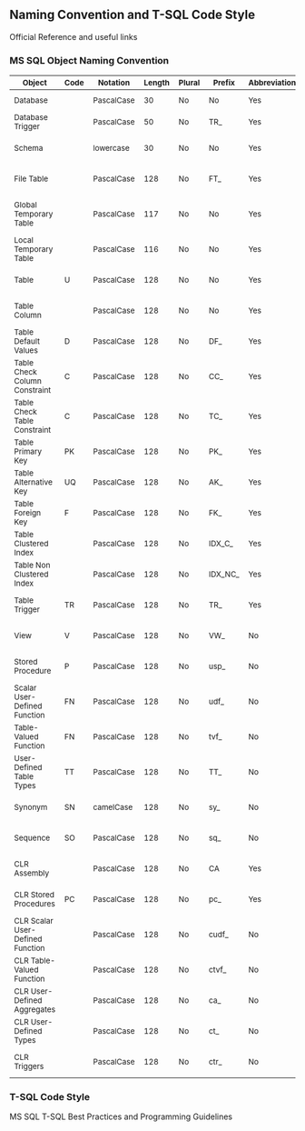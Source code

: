 ## Naming Convention and T-SQL Code Style
Official Reference and useful links

### MS SQL Object Naming Convention

| <sub>Object</sub>	| <sub>Code</sub>	| <sub>Notation</sub>	| <sub>Length</sub>	| <sub>Plural</sub>	| <sub>Prefix</sub>	| <sub>Abbreviation</sub>	| <sub> Mask </sub>	 | <sub>Example</sub> |
| ------ | ----- | ----- | ----- | ----- | ----- | ----- | ----- | ----- | 					
| <sub>Database</sub>	| <sub></sub>	| <sub>PascalCase</sub>	| <sub>30</sub>	| <sub>No</sub>	| <sub>No</sub>	| <sub>Yes</sub>	| <sub>[A-z]</sub>	 | <sub>MyDatabase</sub> |
| <sub>Database Trigger</sub>	| <sub></sub>	| <sub>PascalCase</sub>	| <sub>50</sub>	| <sub>No</sub>	| <sub>TR_</sub>	| <sub>Yes</sub>	| <sub>[A-z]</sub>	 | <sub>TR_CheckLogin</sub> |
| <sub>Schema</sub>	| <sub></sub>	| <sub>lowercase</sub>	| <sub>30</sub>	| <sub>No</sub>	| <sub>No</sub>	| <sub>Yes</sub>	| <sub>[A-z][0-9]</sub>	 | <sub>myschema</sub> |
| <sub>File Table</sub>	| <sub></sub>	| <sub>PascalCase</sub>	| <sub>128</sub>	| <sub>No</sub>	| <sub>FT_</sub>	| <sub>Yes</sub>	| <sub>[A-z][0-9]</sub>	 | <sub>FT_MyTable</sub> |
| <sub>Global Temporary Table</sub>	| <sub></sub>	| <sub>PascalCase</sub>	| <sub>117</sub>	| <sub>No</sub>	| <sub>No</sub>	| <sub>Yes</sub>	| <sub>##[A-z][0-9]</sub>	 | <sub>##MyTable</sub> |
| <sub>Local Temporary Table</sub>	| <sub></sub>	| <sub>PascalCase</sub>	| <sub>116</sub>	| <sub>No</sub>	| <sub>No</sub>	| <sub>Yes</sub>	| <sub>#[A-z][0-9]</sub>	 | <sub>#MyTable</sub> |
| <sub>Table</sub>	| <sub>U</sub>	| <sub>PascalCase</sub>	| <sub>128</sub>	| <sub>No</sub>	| <sub>No</sub>	| <sub>Yes</sub>	| <sub>[A-z][0-9]</sub>	 | <sub>MyTable</sub> |
| <sub>Table Column</sub>	| <sub></sub>	| <sub>PascalCase</sub>	| <sub>128</sub>	| <sub>No</sub>	| <sub>No</sub>	| <sub>Yes</sub>	| <sub>[A-z][0-9]</sub>	 | <sub>MyColumn</sub> |
| <sub>Table Default Values</sub>	| <sub>D</sub>	| <sub>PascalCase</sub>	| <sub>128</sub>	| <sub>No</sub>	| <sub>DF_</sub>	| <sub>Yes</sub>	| <sub>[A-z][0-9]</sub>	 | <sub>DF_MyTable_MyColumn</sub> |
| <sub>Table Check Column Constraint</sub>	| <sub>C</sub>	| <sub>PascalCase</sub>	| <sub>128</sub>	| <sub>No</sub>	| <sub>CС_</sub>	| <sub>Yes</sub>	| <sub>[A-z][0-9]</sub>	 | <sub>CС_MyTable_MyColumn</sub> |
| <sub>Table Check Table Constraint</sub>	| <sub>C</sub>	| <sub>PascalCase</sub>	| <sub>128</sub>	| <sub>No</sub>	| <sub>TС_</sub>	| <sub>Yes</sub>	| <sub>[A-z][0-9]</sub>	 | <sub>TС_MyTable_MyColumn_AnotherColumn</sub> |
| <sub>Table Primary Key</sub>	| <sub>PK</sub>	| <sub>PascalCase</sub>	| <sub>128</sub>	| <sub>No</sub>	| <sub>PK_</sub>	| <sub>Yes</sub>	| <sub>[A-z][0-9]</sub>	 | <sub>PK_MyTableID</sub> |
| <sub>Table Alternative Key</sub>	| <sub>UQ</sub>	| <sub>PascalCase</sub>	| <sub>128</sub>	| <sub>No</sub>	| <sub>AK_</sub>	| <sub>Yes</sub>	| <sub>[A-z][0-9]</sub>	 | <sub>AK_MyTable_MyColumn_AnotherColumn</sub> |
| <sub>Table Foreign Key</sub>	| <sub>F</sub>	| <sub>PascalCase</sub>	| <sub>128</sub>	| <sub>No</sub>	| <sub>FK_</sub>	| <sub>Yes</sub>	| <sub>[A-z][0-9]</sub>	 | <sub>FK_MyTable_ForeignTableID</sub> |
| <sub>Table Clustered Index</sub>	| <sub></sub>	| <sub>PascalCase</sub>	| <sub>128</sub>	| <sub>No</sub>	| <sub>IDX_C_</sub>	| <sub>Yes</sub>	| <sub>[A-z][0-9]</sub>	 | <sub>IDX_C_MyTable_MyColumn_AnotherColumn</sub> |
| <sub>Table Non Clustered Index</sub>	| <sub></sub>	| <sub>PascalCase</sub>	| <sub>128</sub>	| <sub>No</sub>	| <sub>IDX_NC_</sub>	| <sub>Yes</sub>	| <sub>[A-z][0-9]</sub>	 | <sub>IDX_NC_MyTable_MyColumn_AnotherColumn</sub> |
| <sub>Table Trigger</sub>	| <sub>TR</sub>	| <sub>PascalCase</sub>	| <sub>128</sub>	| <sub>No</sub>	| <sub>TR_</sub>	| <sub>Yes</sub>	| <sub>[A-z][0-9]</sub>	 | <sub>TR_MyTable_LogicalName</sub> |
| <sub>View</sub>	| <sub>V</sub>	| <sub>PascalCase</sub>	| <sub>128</sub>	| <sub>No</sub>	| <sub>VW_</sub>	| <sub>No</sub>	| <sub>[A-z][0-9]</sub>	 | <sub>VW_LogicalName</sub> |
| <sub>Stored Procedure</sub>	| <sub>P</sub>	| <sub>PascalCase</sub>	| <sub>128</sub>	| <sub>No</sub>	| <sub>usp_</sub>	| <sub>No</sub>	| <sub>[A-z][0-9]</sub>	 | <sub>usp_LogicalName</sub> |
| <sub>Scalar User-Defined Function</sub>	| <sub>FN</sub>	| <sub>PascalCase</sub>	| <sub>128</sub>	| <sub>No</sub>	| <sub>udf_</sub>	| <sub>No</sub>	| <sub>[A-z][0-9]</sub>	 | <sub>udf_FunctionLogicalName</sub> |
| <sub>Table-Valued Function</sub>	| <sub>FN</sub>	| <sub>PascalCase</sub>	| <sub>128</sub>	| <sub>No</sub>	| <sub>tvf_</sub>	| <sub>No</sub>	| <sub>[A-z][0-9]</sub>	 | <sub>tvf_FunctionLogicalName</sub> |
| <sub>User-Defined Table Types</sub>	| <sub>TT</sub>	| <sub>PascalCase</sub>	| <sub>128</sub>	| <sub>No</sub>	| <sub>TT_</sub>	| <sub>No</sub>	| <sub>[A-z][0-9]</sub>	 | <sub>TT_LogicalName</sub> |
| <sub>Synonym</sub>	| <sub>SN</sub>	| <sub>camelCase</sub>	| <sub>128</sub>	| <sub>No</sub>	| <sub>sy_</sub>	| <sub>No</sub>	| <sub>[A-z][0-9]</sub>	 | <sub>sy_logicalName</sub> |
| <sub>Sequence</sub>	| <sub>SO</sub>	| <sub>PascalCase</sub>	| <sub>128</sub>	| <sub>No</sub>	| <sub>sq_</sub>	| <sub>No</sub>	| <sub>[A-z][0-9]</sub>	 | <sub>sq_TableName</sub> |
| <sub>CLR Assembly</sub>	| <sub></sub>	| <sub>PascalCase</sub>	| <sub>128</sub>	| <sub>No</sub>	| <sub>CA</sub>	| <sub>Yes</sub>	| <sub>[A-z][0-9]</sub>	 | <sub>CALogicalName</sub> |
| <sub>CLR Stored Procedures</sub>	| <sub>PC</sub>	| <sub>PascalCase</sub>	| <sub>128</sub>	| <sub>No</sub>	| <sub>pc_</sub>	| <sub>Yes</sub>	| <sub>[A-z][0-9]</sub>	 | <sub>pc_CAName_LogicalName</sub> |
| <sub>CLR Scalar User-Defined Function</sub>	| <sub></sub>	| <sub>PascalCase</sub>	| <sub>128</sub>	| <sub>No</sub>	| <sub>cudf_</sub>	| <sub>No</sub>	| <sub>[A-z][0-9]</sub>	 | <sub>cudf_CAName_LogicalName</sub> |
| <sub>CLR Table-Valued Function</sub>	| <sub></sub>	| <sub>PascalCase</sub>	| <sub>128</sub>	| <sub>No</sub>	| <sub>ctvf_</sub>	| <sub>No</sub>	| <sub>[A-z][0-9]</sub>	 | <sub>ctvf_CAName_LogicalName</sub> |
| <sub>CLR User-Defined Aggregates</sub>	| <sub></sub>	| <sub>PascalCase</sub>	| <sub>128</sub>	| <sub>No</sub>	| <sub>ca_</sub>	| <sub>No</sub>	| <sub>[A-z][0-9]</sub>	 | <sub>ca_CAName_LogicalName</sub> |
| <sub>CLR User-Defined Types</sub>	| <sub></sub>	| <sub>PascalCase</sub>	| <sub>128</sub>	| <sub>No</sub>	| <sub>ct_</sub>	| <sub>No</sub>	| <sub>[A-z][0-9]</sub>	 | <sub>ct_CAName_LogicalName</sub> |
| <sub>CLR Triggers</sub>	| <sub></sub>	| <sub>PascalCase</sub>	| <sub>128</sub>	| <sub>No</sub>	| <sub>ctr_</sub>	| <sub>No</sub>	| <sub>[A-z][0-9]</sub>	 | <sub>ctr_CAName_LogicalName</sub> |

### T-SQL Code Style
MS SQL T-SQL Best Practices and Programming Guidelines
